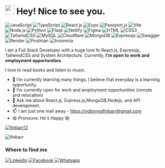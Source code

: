 <h1><img src="https://emojis.slackmojis.com/emojis/images/1531849430/4246/blob-sunglasses.gif?1531849430" width="30"/> Hey! Nice to see you.</h1>

![JavaScript](https://img.shields.io/badge/JavaScript-F7DF1E?style=flat-square&logo=javascript&logoColor=black)
![TypeScript](https://img.shields.io/badge/TypeScript-007ACC?style=flat-square&logo=typescript&logoColor=white)
![React.js](https://img.shields.io/badge/React.js-0081CB?style=flat-square&logo=react&logoColor=61DAFB)
![Expo](https://img.shields.io/badge/Expo-black?style=flat-square&logo=expo&logoColor=white)
![Passport.js](https://img.shields.io/badge/Passport.js-35DF79?style=flat-square&logo=Passport&logoColor=61DAFB)
![Vite](https://img.shields.io/badge/Vite-593D88?style=flat-square&logo=vite&logoColor=white)
![Node.js](https://img.shields.io/badge/Node.js-43853D?style=flat-square&logo=node.js&logoColor=white)
![Python](https://img.shields.io/badge/Python-3776AB?style=flat-square&logo=python&logoColor=white)
![Flask](https://img.shields.io/badge/Flask-3776AB?style=flat-square&logo=Flask&logoColor=white)
![Netlify](https://img.shields.io/badge/Netlify-3776AB?style=flat-square&logo=netlify&logoColor=white)
![Figma](https://img.shields.io/badge/Figma-black?style=flat-square&logo=figma&logoColor=F24E1E)
![HTML](https://img.shields.io/badge/HTML5-E34F26?style=flat-square&logo=html5&logoColor=white)
![CSS3](https://img.shields.io/badge/CSS3-1572B6?style=flat-square&logo=css3&logoColor=white)
![TailwindCSS](https://img.shields.io/badge/Tailwind_CSS-38B2AC?style=flat-square&logo=tailwind-css&logoColor=white)
![MySQL](https://img.shields.io/badge/MySQL-005C84?style=flat-square&logo=mysql&logoColor=white)
![Cloudflare](https://img.shields.io/badge/Cloudflare-F38020?style=flat-square&logo=Cloudflare&logoColor=white)
![MongoDB](https://img.shields.io/badge/MongoDB-00684A?style=flat-square&logo=MongoDB&logoColor=white)
![Expressjs](https://img.shields.io/badge/Expressjs-black?style=flat-square&logo=express&logoColor=white)
![Swagger](https://img.shields.io/badge/swagger-#85EA2D?style=flat-square&logo=swagger&logoColor=black)
![Render](https://img.shields.io/badge/Render-5EEBC4?style=flat-square&logo=Render&logoColor=white)
![Postman](https://img.shields.io/badge/Postman-E05320?style=flat-square&logo=postman&logoColor=white)
![Insomnia](https://img.shields.io/badge/Insomnia-purple?style=flat-square&logo=insomnia&logoColor=white)


I am a Full Stack Developer with a huge love fo React.js, Expressjs, TailwindCSS and System Architecture. Currently, **I'm open to work and employment opportunities**.


I love to read books and listen to music.


- 🌱 I’m currently learning many things, I believe that everyday is a learning opportunity.
- 👯 I’m currently open for work and employment opportunities (remote and relocation)
- 💬 Ask me about React.js, Express.js,MongoDB,Nodejs, and API development.
- 📫 I am just one mail away - <a href = "mailto:https://ogbonnafinbarr@gmail.com">https://ogbonnafinbarr@gmail.com<a>
- 😄 Pronouns: He's Happy 😄
  
<p align="left"> <a href="https://github.com/finbarr12/github-profile-trophy"><img src="https://github-profile-trophy.vercel.app/?username=finbarr12" alt="finbarr12" /></a> </p>
  <p><img align="center" src="https://github-readme-stats.vercel.app/api/top-langs?username=finbarr12&show_icons=true&locale=en&layout=compact" alt="finbarr" /></p>


### Where to find me

[![Linkedin](https://img.shields.io/badge/LinkedIn-0077B5?style=flat-square&logo=linkedin&logoColor=white)](https://www.linkedin.com/in/finbarr-ihechukwu-661523253/) 
[![Facebook](https://img.shields.io/badge/Facebook-1877F2?style=flat-square&logo=facebook&logoColor=white)](https://www.facebook.com/finbizz.davinci/)
[![Whatsapp](https://img.shields.io/badge/Whatsapp-28B63D?style=flat-square&logo=Whatsapp&logoColor=white)](https://wa.me/2348087514113)
